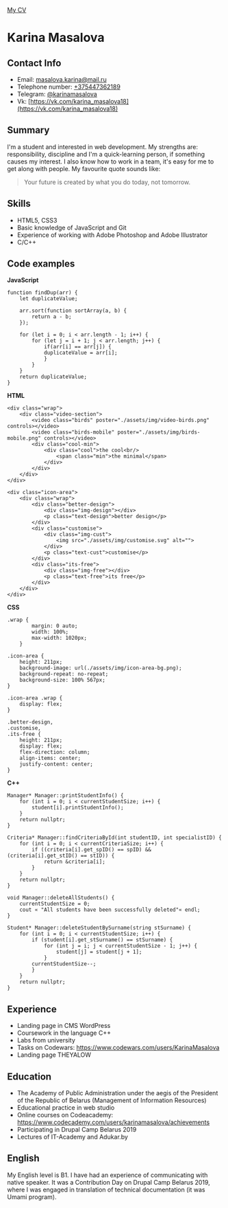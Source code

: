 [My CV](https://karinamasalova.github.io/rsschool-cv/cv)
# Karina Masalova
## Contact Info
* Email: masalova.karina@mail.ru
* Telephone number: [+375447362189](+375447362189)
* Telegram: [@karinamasalova](@karinamasalova)
* Vk: [https://vk.com/karina_masalova18](https://vk.com/karina_masalova18)

## Summary
I'm a student and interested in web development. My strengths are: responsibility, discipline and I'm a quick-learning person, if something causes my interest. I also know how to work in a team, it's easy for me to get along with people. My favourite quote sounds like:
> Your future is created by what you do today, not tomorrow.

## Skills
* HTML5, CSS3
* Basic knowledge of JavaScript and Git
* Experience of working with Adobe Photoshop and Adobe Illustrator
* C/C++

## Code examples
**JavaScript**
```
function findDup(arr) {
    let duplicateValue;
    
    arr.sort(function sortArray(a, b) {
        return a - b;
    });
    
    for (let i = 0; i < arr.length - 1; i++) {
        for (let j = i + 1; j < arr.length; j++) {
            if(arr[i] == arr[j]) {
            duplicateValue = arr[i];
            }
        }
    }
    return duplicateValue;
}
```
**HTML**
```
<div class="wrap">
    <div class="video-section">
        <video class="birds" poster="./assets/img/video-birds.png" controls></video>
        <video class="birds-mobile" poster="./assets/img/birds-mobile.png" controls></video>
        <div class="cool-min">
            <div class="cool">the cool<br/>
                <span class="min">the minimal</span>
            </div>
        </div>
    </div>
</div>

<div class="icon-area">
    <div class="wrap">
        <div class="better-design">
            <div class="img-design"></div>
            <p class="text-design">better design</p>
        </div>
        <div class="customise">
            <div class="img-cust">
                <img src="./assets/img/customise.svg" alt="">
            </div>
            <p class="text-cust">customise</p>
        </div>
        <div class="its-free">
            <div class="img-free"></div>
            <p class="text-free">its free</p>
        </div>
    </div>
</div>
```
**CSS**
```
.wrap {
        margin: 0 auto;
        width: 100%;
        max-width: 1020px;
    }

.icon-area {
    height: 211px;
    background-image: url(./assets/img/icon-area-bg.png);
    background-repeat: no-repeat;
    background-size: 100% 567px;
}

.icon-area .wrap {
    display: flex;
}

.better-design,
.customise,
.its-free {
    height: 211px;
    display: flex;
    flex-direction: column;
    align-items: center;
    justify-content: center;
}
```
**C++**
```
Manager* Manager::printStudentInfo() {
    for (int i = 0; i < currentStudentSize; i++) {
        student[i].printStudentInfo();
    }
    return nullptr;
}

Criteria* Manager::findCriteriaById(int studentID, int specialistID) {
    for (int i = 0; i < currentCriteriaSize; i++) {
        if ((criteria[i].get_spID() == spID) && (criteria[i].get_stID() == stID)) {
            return &criteria[i];
        }
    }
    return nullptr;
}

void Manager::deleteAllStudents() {
    currentStudentSize = 0;
    cout « "All students have been successfully deleted"« endl;
}

Student* Manager::deleteStudentBySurname(string stSurname) {
    for (int i = 0; i < currentStudentSize; i++) {
        if (student[i].get_stSurname() == stSurname) {
            for (int j = i; j < currentStudentSize - 1; j++) {
                student[j] = student[j + 1];
            }
        currentStudentSize--;
        }
    }
    return nullptr;
}
```

## Experience
* Landing page in CMS WordPress
* Coursework in the language C++
* Labs from university
* Tasks on Codewars: https://www.codewars.com/users/KarinaMasalova
* Landing page THEYALOW

## Education
* The Academy of Public Administration under the aegis of the President of the Republic of Belarus (Management of Information Resources)
* Educational practice in web studio
* Online courses on Codeacademy: https://www.codecademy.com/users/karinamasalova/achievements
* Participating in Drupal Camp Belarus 2019
* Lectures of IT-Academy and Adukar.by

## English
My English level is B1. I have had an experience of communicating with native speaker. It was a Contribution Day on Drupal Camp Belarus 2019, where I was engaged in translation of technical documentation (it was Umami program).